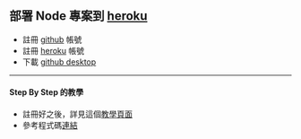 ## 部署 Node 專案到 [heroku](heroku.com)
 * 註冊 [github](https://github.com/) 帳號
 * 註冊 [heroku](https://www.heroku.com/) 帳號
 * 下載 [github desktop](https://desktop.github.com/)

---

#### Step By Step 的教學
  * 註冊好之後，詳見這個[教學頁面](https://github.com/ntu-csie-train/express-heroku)
  * 參考程式碼[連結](https://github.com/godgunman/express-heroku)